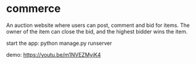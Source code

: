# commerce

An auction website where users can post, comment and bid for items. The owner of the item can close the bid, and the highest bidder wins the item.

start the app: python manage.py runserver

demo: https://youtu.be/m1NVEZMyjK4
